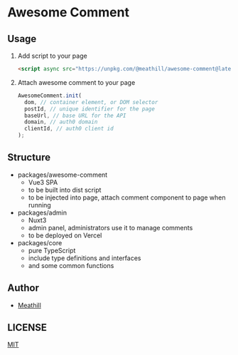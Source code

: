 Awesome Comment
=====

Usage
-----

1. Add script to your page
    ```html
   <script async src="https://unpkg.com/@meathill/awesome-comment@latest/dist/awesome-comment.js"></script>
    ``` 
2. Attach awesome comment to your page
    ```javascript
    AwesomeComment.init(
      dom, // container element, or DOM selector
      postId, // unique identifier for the page
      baseUrl, // base URL for the API
      domain, // auth0 domain
      clientId, // auth0 client id
    );
    ```


Structure
--------

- packages/awesome-comment
    - Vue3 SPA
    - to be built into dist script
    - to be injected into page, attach comment component to page when running
- packages/admin
    - Nuxt3 
    - admin panel, administrators use it to manage comments
    - to be deployed on Vercel
- packages/core
    - pure TypeScript
    - include type definitions and interfaces
    - and some common functions

Author
--------

* [Meathill](https://blog.meathill.com)


LICENSE
--------

[MIT](https://opensource.org/license/mit/)
